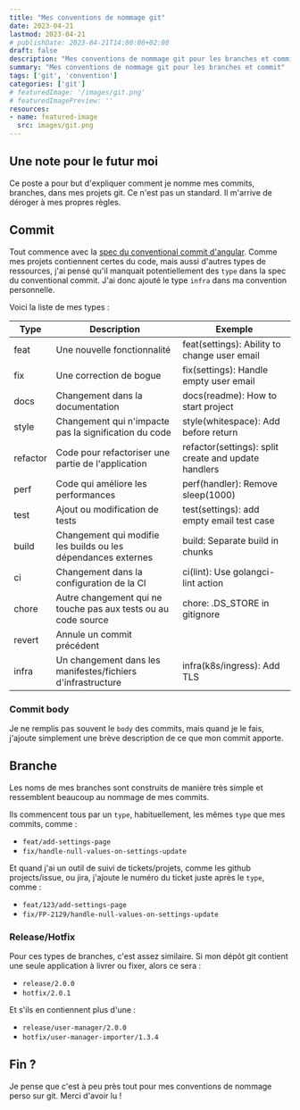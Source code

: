 ```yaml
---
title: "Mes conventions de nommage git"
date: 2023-04-21
lastmod: 2023-04-21
# publishDate: 2023-04-21T14:00:00+02:00
draft: false
description: "Mes conventions de nommage git pour les branches et commit"
summary: "Mes conventions de nommage git pour les branches et commit"
tags: ['git', 'convention']
categories: ['git']
# featuredImage: '/images/git.png'
# featuredImagePreview: ''
resources:
- name: featured-image
  src: images/git.png
---
```


## Une note pour le futur moi

Ce poste a pour but d'expliquer comment je nomme mes commits, branches, dans mes projets git. Ce n'est pas un standard.
Il m'arrive de déroger à mes propres règles.

## Commit

Tout commence avec la [spec du conventional commit d'angular](https://github.com/angular/angular/blob/22b96b9/CONTRIBUTING.md#-commit-message-guidelines).
Comme mes projets contiennent certes du code, mais aussi d'autres types de ressources, j'ai pensé qu'il manquait potentiellement des `type` dans la spec du conventional commit.
J'ai donc ajouté le type `infra` dans ma convention personnelle.

Voici la liste de mes types :

| Type     | Description                                                    | Exemple                                              |
|----------|----------------------------------------------------------------|------------------------------------------------------|
| feat     | Une nouvelle fonctionnalité                                    | feat(settings): Ability to change user email         |
| fix      | Une correction de bogue                                        | fix(settings): Handle empty user email               |
| docs     | Changement dans la documentation                               | docs(readme): How to start project                   |
| style    | Changement qui n'impacte pas la signification du code          | style(whitespace): Add before return                 |
| refactor | Code pour refactoriser une partie de l'application             | refactor(settings): split create and update handlers |
| perf     | Code qui améliore les performances                             | perf(handler): Remove sleep(1000)                    |
| test     | Ajout ou modification de tests                                 | test(settings): add empty email test case            |
| build    | Changement qui modifie les builds ou les dépendances externes  | build: Separate build in chunks                      |
| ci       | Changement dans la configuration de la CI                      | ci(lint): Use golangci-lint action                   |
| chore    | Autre changement qui ne touche pas aux tests ou au code source | chore: .DS_STORE in gitignore                        |
| revert   | Annule un commit précédent                                     |                                                      |
| infra    | Un changement dans les manifestes/fichiers d'infrastructure    | infra(k8s/ingress): Add TLS                          |

### Commit body

Je ne remplis pas souvent le `body` des commits, mais quand je le fais, j'ajoute simplement une brève description de ce que mon commit apporte.

## Branche

Les noms de mes branches sont construits de manière très simple et ressemblent beaucoup au nommage de mes commits.

Ils commencent tous par un `type`, habituellement, les mêmes `type` que mes commits, comme :
- `feat/add-settings-page`
- `fix/handle-null-values-on-settings-update`

Et quand j'ai un outil de suivi de tickets/projets, comme les github projects/issue, ou jira,
j'ajoute le numéro du ticket juste après le `type`, comme :
- `feat/123/add-settings-page`
- `fix/FP-2129/handle-null-values-on-settings-update`

### Release/Hotfix

Pour ces types de branches, c'est assez similaire.
Si mon dépôt git contient une seule application à livrer ou fixer, alors ce sera :
- `release/2.0.0`
- `hotfix/2.0.1`

Et s'ils en contiennent plus d'une :
- `release/user-manager/2.0.0`
- `hotfix/user-manager-importer/1.3.4`

## Fin ?

Je pense que c'est à peu près tout pour mes conventions de nommage perso sur git. Merci d'avoir lu !